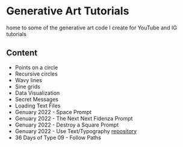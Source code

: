 # Generative Art Tutorials
home to some of the generative art code I create for YouTube and IG tutorials


## Content
- Points on a circle
- Recursive circles
- Wavy lines
- Sine grids
- Data Visualization
- Secret Messages
- Loading Text Files
- Genuary 2022 - Space Prompt
- Genuary 2022 - The Next Next Fidenza Prompt
- Genuary 2022 - Destroy a Square Prompt
- Genuary 2022 - Use Text/Typography [repository](https://github.com/hbyhadeel/TextOnPaths)
- 36 Days of Type 09 - Follow Paths
